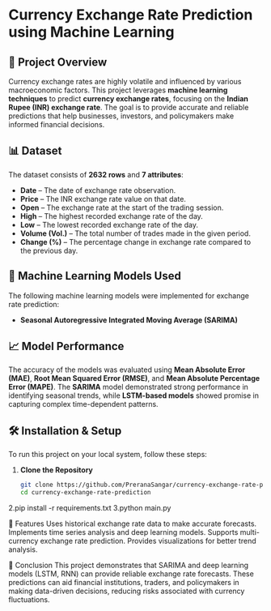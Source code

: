 # Currency Exchange Rate Prediction using Machine Learning

## 📌 Project Overview  
Currency exchange rates are highly volatile and influenced by various macroeconomic factors. This project leverages **machine learning techniques** to predict **currency exchange rates**, focusing on the **Indian Rupee (INR) exchange rate**. The goal is to provide accurate and reliable predictions that help businesses, investors, and policymakers make informed financial decisions.

## 📊 Dataset  
The dataset consists of **2632 rows** and **7 attributes**:  
- **Date** – The date of exchange rate observation.  
- **Price** – The INR exchange rate value on that date.  
- **Open** – The exchange rate at the start of the trading session.  
- **High** – The highest recorded exchange rate of the day.  
- **Low** – The lowest recorded exchange rate of the day.  
- **Volume (Vol.)** – The total number of trades made in the given period.  
- **Change (%)** – The percentage change in exchange rate compared to the previous day.  

## 🚀 Machine Learning Models Used  
The following machine learning models were implemented for exchange rate prediction:  
- **Seasonal Autoregressive Integrated Moving Average (SARIMA)**   

## 📈 Model Performance  
The accuracy of the models was evaluated using **Mean Absolute Error (MAE)**, **Root Mean Squared Error (RMSE)**, and **Mean Absolute Percentage Error (MAPE)**. The **SARIMA** model demonstrated strong performance in identifying seasonal trends, while **LSTM-based models** showed promise in capturing complex time-dependent patterns.  

## 🛠 Installation & Setup  
To run this project on your local system, follow these steps:

1. **Clone the Repository**  
   ```sh
   git clone https://github.com/PreranaSangar/currency-exchange-rate-prediction.git
   cd currency-exchange-rate-prediction
2.pip install -r requirements.txt
3.python main.py

📌 Features
Uses historical exchange rate data to make accurate forecasts.
Implements time series analysis and deep learning models.
Supports multi-currency exchange rate prediction.
Provides visualizations for better trend analysis.

📜 Conclusion
This project demonstrates that SARIMA and deep learning models (LSTM, RNN) can provide reliable exchange rate forecasts. These predictions can aid financial institutions, traders, and policymakers in making data-driven decisions, reducing risks associated with currency fluctuations.
